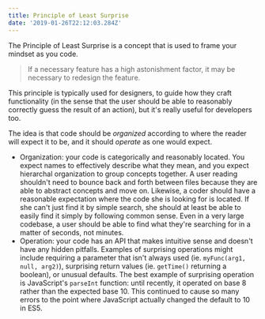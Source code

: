 ```yaml
---
title: Principle of Least Surprise
date: '2019-01-26T22:12:03.284Z'
---
```


The Principle of Least Surprise is a concept that is used to frame your mindset as you code.

> If a necessary feature has a high astonishment factor, it may be necessary to redesign the feature.

This principle is typically used for designers, to guide how they craft functionality (in the sense that the user should be able to reasonably correctly guess the result of an action), but it's really useful for developers too.

The idea is that code should be _organized_ according to where the reader will expect it to be, and it should _operate_ as one would expect.

* Organization: your code is categorically and reasonably located. You expect names to effectively describe what they mean, and you expect hierarchal organization to group concepts together. A user reading shouldn't need to bounce back and forth between files because they are able to abstract concepts and move on. Likewise, a coder should have a reasonable expectation where the code she is looking for is located. If she can't just find it by simple search, she should at least be able to easily find it simply by following common sense. Even in a very large codebase, a user should be able to find what they're searching for in a matter of seconds, not minutes.
* Operation: your code has an API that makes intuitive sense and doesn't have any hidden pitfalls. Examples of surprising operations might include requiring a parameter that isn't always used (ie. `myFunc(arg1, null, arg2)`), surprising return values (ie. `getTime()` returning a boolean), or unusual defaults. The best example of surprising operation is JavaScript's `parseInt` function: until recently, it operated on base 8 rather than the expected base 10. This continued to cause so many errors to the point where JavaScript actually changed the default to 10 in ES5.